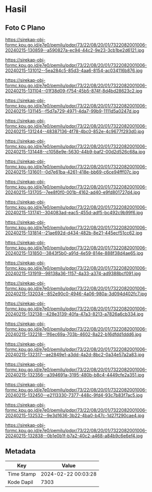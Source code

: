 # Hasil

## Foto C Plano

https://sirekap-obj-formc.kpu.go.id/e7e0/pemilu/pdpr/73/22/08/20/01/7322082001006-20240215-130859--a590827a-ec94-44c2-9e23-3cb1be2d6121.jpg

https://sirekap-obj-formc.kpu.go.id/e7e0/pemilu/pdpr/73/22/08/20/01/7322082001006-20240215-131012--5ea284c5-85d3-4aa6-8154-ac034116b876.jpg

https://sirekap-obj-formc.kpu.go.id/e7e0/pemilu/pdpr/73/22/08/20/01/7322082001006-20240215-131104--01f38d09-f754-45b5-874f-8d4bd28623c2.jpg

https://sirekap-obj-formc.kpu.go.id/e7e0/pemilu/pdpr/73/22/08/20/01/7322082001006-20240215-131145--f5d7a729-4971-4da7-99b9-1111d5a0247d.jpg

https://sirekap-obj-formc.kpu.go.id/e7e0/pemilu/pdpr/73/22/08/20/01/7322082001006-20240215-131244--48387136-4f78-4bc0-852e-4c9677f293d0.jpg

https://sirekap-obj-formc.kpu.go.id/e7e0/pemilu/pdpr/73/22/08/20/01/7322082001006-20240215-131448--c1058e9e-5630-44b9-baf2-00d2d526c68a.jpg

https://sirekap-obj-formc.kpu.go.id/e7e0/pemilu/pdpr/73/22/08/20/01/7322082001006-20240215-131601--0d7e61ba-4261-418e-bb69-c6ce94fff07c.jpg

https://sirekap-obj-formc.kpu.go.id/e7e0/pemilu/pdpr/73/22/08/20/01/7322082001006-20240215-131705--7ee8f0f0-001b-4162-ad40-e9fd801727d4.jpg

https://sirekap-obj-formc.kpu.go.id/e7e0/pemilu/pdpr/73/22/08/20/01/7322082001006-20240215-131741--304083ad-eac5-455d-adf5-bc492c9b99f6.jpg

https://sirekap-obj-formc.kpu.go.id/e7e0/pemilu/pdpr/73/22/08/20/01/7322082001006-20240215-131814--21ae692d-d434-482b-8e21-445ecf51cc62.jpg

https://sirekap-obj-formc.kpu.go.id/e7e0/pemilu/pdpr/73/22/08/20/01/7322082001006-20240215-131850--3843f5b0-a91d-4e59-814e-888f38d4ae65.jpg

https://sirekap-obj-formc.kpu.go.id/e7e0/pemilu/pdpr/73/22/08/20/01/7322082001006-20240215-131919--98138a36-1157-4a33-a374-ad9388bcf091.jpg

https://sirekap-obj-formc.kpu.go.id/e7e0/pemilu/pdpr/73/22/08/20/01/7322082001006-20240215-132034--852e90c0-4946-4a06-980a-3d094d402fc7.jpg

https://sirekap-obj-formc.kpu.go.id/e7e0/pemilu/pdpr/73/22/08/20/01/7322082001006-20240215-132138--428e3139-40fa-47a3-8213-a7826a6cb334.jpg

https://sirekap-obj-formc.kpu.go.id/e7e0/pemilu/pdpr/73/22/08/20/01/7322082001006-20240215-132218--1f6ec69a-703b-4602-8a22-b16dfdd1ddd6.jpg

https://sirekap-obj-formc.kpu.go.id/e7e0/pemilu/pdpr/73/22/08/20/01/7322082001006-20240215-132317--ae2849e1-a3dd-4a2d-8bc2-0a34e57a2a83.jpg

https://sirekap-obj-formc.kpu.go.id/e7e0/pemilu/pdpr/73/22/08/20/01/7322082001006-20240215-132356--a394691a-3195-480b-b8c4-4449cfe2a351.jpg

https://sirekap-obj-formc.kpu.go.id/e7e0/pemilu/pdpr/73/22/08/20/01/7322082001006-20240215-132450--e2113330-7377-448c-9fd4-93c7b83f7ac5.jpg

https://sirekap-obj-formc.kpu.go.id/e7e0/pemilu/pdpr/73/22/08/20/01/7322082001006-20240215-132532--9e3d1636-3b22-4ba0-b47c-1d27f290cae4.jpg

https://sirekap-obj-formc.kpu.go.id/e7e0/pemilu/pdpr/73/22/08/20/01/7322082001006-20240215-132838--0b1e0b1f-b7a2-40c2-a468-a84b9c6e6ef4.jpg


## Metadata

| Key        | Value               |
| ---------- | ------------------- |
| Time Stamp | 2024-02-22 00:03:28 |
| Kode Dapil | 7303                |



